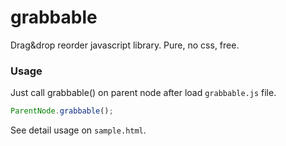 # grabbable
Drag&amp;drop reorder javascript library. Pure, no css, free.

### Usage

Just call grabbable() on parent node after load `grabbable.js` file.

```javascript
ParentNode.grabbable();
```

See detail usage on `sample.html`.
